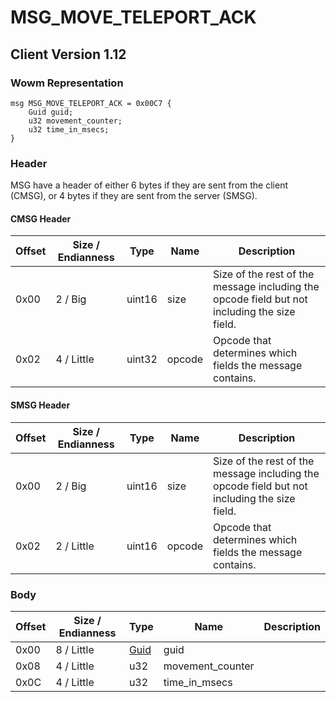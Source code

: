 # MSG_MOVE_TELEPORT_ACK
## Client Version 1.12

### Wowm Representation
```rust,ignore
msg MSG_MOVE_TELEPORT_ACK = 0x00C7 {
    Guid guid;
    u32 movement_counter;
    u32 time_in_msecs;
}
```
### Header
MSG have a header of either 6 bytes if they are sent from the client (CMSG), or 4 bytes if they are sent from the server (SMSG).

#### CMSG Header
| Offset | Size / Endianness | Type   | Name   | Description |
| ------ | ----------------- | ------ | ------ | ----------- |
| 0x00   | 2 / Big           | uint16 | size   | Size of the rest of the message including the opcode field but not including the size field.|
| 0x02   | 4 / Little        | uint32 | opcode | Opcode that determines which fields the message contains.|
#### SMSG Header
| Offset | Size / Endianness | Type   | Name   | Description |
| ------ | ----------------- | ------ | ------ | ----------- |
| 0x00   | 2 / Big           | uint16 | size   | Size of the rest of the message including the opcode field but not including the size field.|
| 0x02   | 2 / Little        | uint16 | opcode | Opcode that determines which fields the message contains.|
### Body
| Offset | Size / Endianness | Type | Name | Description |
| ------ | ----------------- | ---- | ---- | ----------- |
| 0x00 | 8 / Little | [Guid](../spec/packed-guid.md) | guid |  |
| 0x08 | 4 / Little | u32 | movement_counter |  |
| 0x0C | 4 / Little | u32 | time_in_msecs |  |
